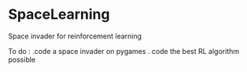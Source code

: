 # SpaceLearning
Space invader for reinforcement learning

To do : .code a space invader on pygames
        . code the best RL algorithm possible

